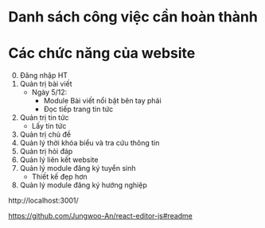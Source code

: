 # Danh sách công việc cần hoàn thành

# Các chức năng của website

0. Đăng nhập HT
1. Quản trị bài viết
    - Ngày 5/12:
        - Module Bài viết nổi bật bên tay phải
        - Đọc tiếp trang tin tức
2. Quản trị tin tức
    - Lấy tin tức
3. Quản trị chủ đề
4. Quản lý thời khóa biểu và tra cứu thông tin
5. Quản trị hỏi đáp
6. Quản lý liên kết website
7. Quản lý module đăng ký tuyển sinh
    - Thiết kế đẹp hơn
8. Quản lý module đăng ký hướng nghiệp

http://localhost:3001/

https://github.com/Jungwoo-An/react-editor-js#readme
